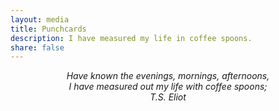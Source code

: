 ```yaml
---
layout: media
title: Punchcards
description: I have measured my life in coffee spoons.
share: false
---
```


<center><i>
Have known the evenings, mornings, afternoons,<br>
I have measured out my life with coffee spoons;<br>
T.S. Eliot
</i></center>

<br><br>

<div style="overflow: auto">
<div class="replacehere" style="width: window.innerHeight"></div>
</div>

<script src="https://d3js.org/d3.v4.min.js"></script>

<script>
var width = 960,
    height = 136,
    cellSize = 17;

var formatPercent = d3.format(".1%");

var color = d3.scaleQuantize()
    .domain([0, 800.0])
    .range(["#F6FCF2", "#E0F4DB", "#CCEAC6", "#AADCB6", "#7BCCC5", "#4EB2D2", "#2B8DBE", "#0768AC", "#094081"])

var svg = d3.select(".replacehere")
  .selectAll("svg")
  .data(d3.range(2017, 2019))
  .enter().append("svg")
    .attr("width", width)
    .attr("height", height)
  .append("g")
    .attr("transform", "translate(" + ((width - cellSize * 53) / 2) + "," + (height - cellSize * 7 - 1) + ")");

svg.append("text")
    .attr("transform", "translate(-6," + cellSize * 3.5 + ")rotate(-90)")
    .attr("font-family", "sans-serif")
    .attr("font-size", 10)
    .attr("text-anchor", "middle")
    .text(function(d) { return d; });

var rect = svg.append("g")
    .attr("fill", "none")
    .attr("stroke", "#ccc")
  .selectAll("rect")
  .data(function(d) { return d3.timeDays(new Date(d, 0, 1), new Date(d + 1, 0, 1)); })
  .enter().append("rect")
    .attr("width", cellSize)
    .attr("height", cellSize)
    .attr("x", function(d) { return d3.timeWeek.count(d3.timeYear(d), d) * cellSize; })
    .attr("y", function(d) { return d.getDay() * cellSize; })
    .datum(d3.timeFormat("%Y-%m-%d"));

svg.append("g")
    .attr("fill", "none")
    .attr("stroke", "#000")
  .selectAll("path")
  .data(function(d) { return d3.timeMonths(new Date(d, 0, 1), new Date(d + 1, 0, 1)); })
  .enter().append("path")
    .attr("d", pathMonth);

d3.csv("https://gist.githubusercontent.com/batflyer/6b4c82b78e039ad47cad338fe0bbce53/raw/LabTimes.csv", function(error, csv) {
  if (error) throw error;

  var data = d3.nest()
      .key(function(d) { return d.Date; })
      .rollup(function(d) {
	  // Get the difference between the start and end time in minutes
	  var d1 = new Date(d[0].Date + " " + d[0].End);
	  var d2 = new Date(d[0].Date + " " + d[0].Start);
	  var diff = (d1.getTime() - d2.getTime()) / 1000 / 60;
	  return diff
      })
      .object(csv);


  rect.filter(function(d) { return d in data; })
      .attr("fill", function(d) { return color(data[d]); })
    .append("title")
      .text(function(d) { return d + ": " + data[d] + " minutes"; });
});

function pathMonth(t0) {
  var t1 = new Date(t0.getFullYear(), t0.getMonth() + 1, 0),
      d0 = t0.getDay(), w0 = d3.timeWeek.count(d3.timeYear(t0), t0),
      d1 = t1.getDay(), w1 = d3.timeWeek.count(d3.timeYear(t1), t1);
  return "M" + (w0 + 1) * cellSize + "," + d0 * cellSize
      + "H" + w0 * cellSize + "V" + 7 * cellSize
      + "H" + w1 * cellSize + "V" + (d1 + 1) * cellSize
      + "H" + (w1 + 1) * cellSize + "V" + 0
      + "H" + (w0 + 1) * cellSize + "Z";
}

</script>
